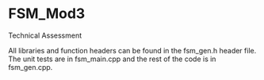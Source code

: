 # FSM_Mod3
Technical Assessment

All libraries and function headers can be found in the fsm_gen.h header file. The unit tests are in fsm_main.cpp and the rest of the code is in fsm_gen.cpp.
